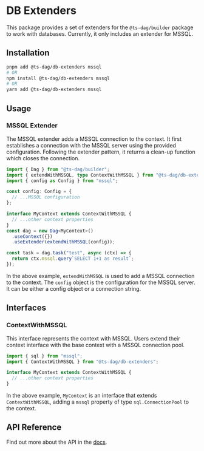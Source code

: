 # DB Extenders

This package provides a set of extenders for the `@ts-dag/builder` package to work with databases. Currently, it only includes an extender for MSSQL.

## Installation

```bash
pnpm add @ts-dag/db-extenders mssql
# OR
npm install @ts-dag/db-extenders mssql
# OR
yarn add @ts-dag/db-extenders mssql
```

## Usage

### MSSQL Extender

The MSSQL extender adds a MSSQL connection to the context. It first establishes a connection with the MSSQL server using the provided configuration. Following the extender pattern, it returns a clean-up function which closes the connection.

```typescript
import { Dag } from "@ts-dag/builder";
import { extendWithMSSQL, type ContextWithMSSQL } from "@ts-dag/db-extenders";
import { config as Config } from "mssql";

const config: Config = {
  // ...MSSQL configuration
};

interface MyContext extends ContextWithMSSQL {
  // ...other context properties
}
const dag = new Dag<MyContext>()
  .useContext({})
  .useExtender(extendWithMSSQL(config));

const task = dag.task("test", async (ctx) => {
  return ctx.mssql.query`SELECT 1+1 as result`;
});
```

In the above example, `extendWithMSSQL` is used to add a MSSQL connection to the context. The `config` object is the configuration for the MSSQL server. It can be either a config object or a connection string.

## Interfaces

### ContextWithMSSQL

This interface represents the context with MSSQL. Users extend their context interface with the base context with a MSSQL connection pool.

```typescript
import { sql } from "mssql";
import { ContextWithMSSQL } from "@ts-dag/db-extenders";

interface MyContext extends ContextWithMSSQL {
  // ...other context properties
}
```

In the above example, `MyContext` is an interface that extends `ContextWithMSSQL`, adding a `mssql` property of type `sql.ConnectionPool` to the context.

## API Reference

Find out more about the API in the [docs](https://wallexd.github.io/ts-dag/modules/_ts_dag_builder.html).
